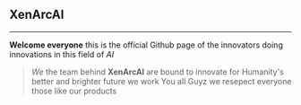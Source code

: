 ##                                                                                                          XenArcAI
---
**Welcome everyone** this is the official Github page of the innovators doing innovations in this field of *AI*

> *We* the team behind **XenArcAI** are bound to innovate for Humanity's better and brighter future we work You all Guyz we resepect everyone those like our products
